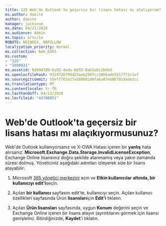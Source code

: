 ```yaml
---
title: 125 Web'de Outlook'ta geçersiz bir lisans hatası mı alalıyorum?
ms.author: daeite
author: daeite
manager: jackiesm
ms.date: 04/21/2020
ms.audience: Admin
ms.topic: article
ROBOTS: NOINDEX, NOFOLLOW
localization_priority: Normal
ms.collection: Adm_O365
ms.custom:
- "125"
- "1600021"
ms.assetid: 6d9947d9-6c92-4ada-b655-8ab2a0c2b66d
ms.openlocfilehash: 9324726709423aeb290fcc1866ade5517f71c1ef
ms.sourcegitcommit: 55eff703a17e500681d8fa6a87eb067019ade3cc
ms.translationtype: MT
ms.contentlocale: tr-TR
ms.lasthandoff: 04/22/2020
ms.locfileid: "43708851"
---
```

# <a name="getting-an-invalid-license-error-in-outlook-on-the-web"></a>Web'de Outlook'ta geçersiz bir lisans hatası mı alaçıkıyormusunuz?

Web'de Outlook kullanıyorsanız ve X-OWA Hatası içeren bir **yanlış** hata alırsanız: **Microsoft.Exchange.Data.Storage.InvalidLicenseException**, Exchange Online lisansınız doğru şekilde atanmamış veya yakın zamanda süresi dolmuş. Yöneticiniz aşağıdaki adımları izleyerek size bir lisans atayabilir:
  
1. Microsoft [365 yönetici merkezini](https://portal.office.com/adminportal/home#/homepage) açın ve **Etkin kullanıcılar** **altında, bir kullanıcıyı edit'i**seçin.

2. Açılan **bir kullanıcı** sayfasını edit'te, kullanıcıyı seçin. Açılan kullanıcı özellikleri sayfasında Ürün **lisansları**için **Edit'i** tıklatın.

3. Açılan **Ürün lisansları** sayfasında, uygun **Konum** değerini seçin ve Exchange Online içeren bir lisans atayın (ayrıntılarını görmek için lisansı genişletin). Bitirdiğinizde, **Kaydet**'i tıklatın.
